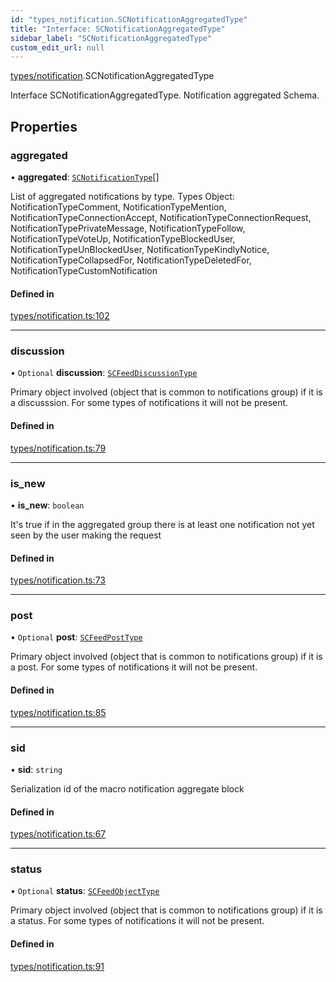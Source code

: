 ```yaml
---
id: "types_notification.SCNotificationAggregatedType"
title: "Interface: SCNotificationAggregatedType"
sidebar_label: "SCNotificationAggregatedType"
custom_edit_url: null
---
```


[types/notification](../modules/types_notification.md).SCNotificationAggregatedType

Interface SCNotificationAggregatedType.
Notification aggregated Schema.

## Properties

### aggregated

• **aggregated**: [`SCNotificationType`](types_notification.SCNotificationType.md)[]

List of aggregated notifications by type.
Types Object: NotificationTypeComment, NotificationTypeMention,
NotificationTypeConnectionAccept, NotificationTypeConnectionRequest,
NotificationTypePrivateMessage, NotificationTypeFollow, NotificationTypeVoteUp,
NotificationTypeBlockedUser, NotificationTypeUnBlockedUser,
NotificationTypeKindlyNotice, NotificationTypeCollapsedFor,
NotificationTypeDeletedFor, NotificationTypeCustomNotification

#### Defined in

[types/notification.ts:102](https://github.com/selfcommunity/community-ui/blob/c7df98e/packages/sc-core/src/types/notification.ts#L102)

___

### discussion

• `Optional` **discussion**: [`SCFeedDiscussionType`](types_feed.SCFeedDiscussionType.md)

Primary object involved (object that is common to notifications group)
if it is a discusssion. For some types of notifications it will not be present.

#### Defined in

[types/notification.ts:79](https://github.com/selfcommunity/community-ui/blob/c7df98e/packages/sc-core/src/types/notification.ts#L79)

___

### is\_new

• **is\_new**: `boolean`

It's true if in the aggregated group there is at least one
notification not yet seen by the user making the request

#### Defined in

[types/notification.ts:73](https://github.com/selfcommunity/community-ui/blob/c7df98e/packages/sc-core/src/types/notification.ts#L73)

___

### post

• `Optional` **post**: [`SCFeedPostType`](types_feed.SCFeedPostType.md)

Primary object involved (object that is common to notifications group)
if it is a post. For some types of notifications it will not be present.

#### Defined in

[types/notification.ts:85](https://github.com/selfcommunity/community-ui/blob/c7df98e/packages/sc-core/src/types/notification.ts#L85)

___

### sid

• **sid**: `string`

Serialization id of the macro notification aggregate block

#### Defined in

[types/notification.ts:67](https://github.com/selfcommunity/community-ui/blob/c7df98e/packages/sc-core/src/types/notification.ts#L67)

___

### status

• `Optional` **status**: [`SCFeedObjectType`](types_feed.SCFeedObjectType.md)

Primary object involved (object that is common to notifications group)
if it is a status. For some types of notifications it will not be present.

#### Defined in

[types/notification.ts:91](https://github.com/selfcommunity/community-ui/blob/c7df98e/packages/sc-core/src/types/notification.ts#L91)
